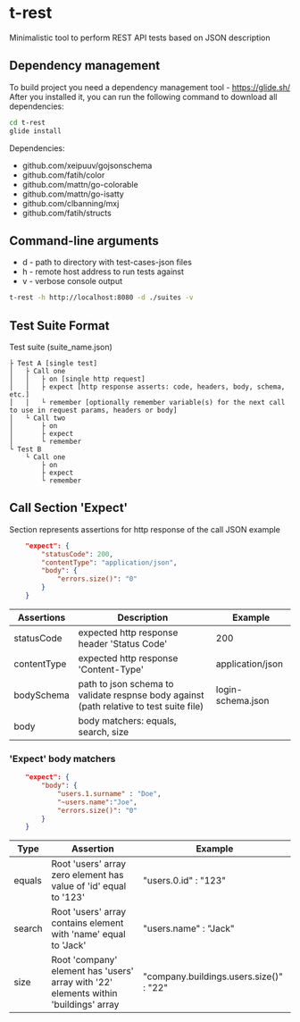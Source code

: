 # t-rest
Minimalistic tool to perform REST API tests based on JSON description

## Dependency management
To build project you need a dependency management tool - https://glide.sh/
After you installed it, you can run the following command to download all dependencies:

```bash
cd t-rest
glide install
```

Dependencies:
- github.com/xeipuuv/gojsonschema
- github.com/fatih/color
- github.com/mattn/go-colorable
- github.com/mattn/go-isatty
- github.com/clbanning/mxj
- github.com/fatih/structs

## Command-line arguments
- d - path to directory with test-cases-json files
- h - remote host address to run tests against
- v - verbose console output
```bash
t-rest -h http://localhost:8080 -d ./suites -v
```
## Test Suite Format
Test suite (suite_name.json)

    ├ Test A [single test]
    │   ├ Call one
    │   │   ├ on [single http request]
    │   │   ├ expect [http response asserts: code, headers, body, schema, etc.]
    │   │   └ remember [optionally remember variable(s) for the next call to use in request params, headers or body]
    │   └ Call two
    │       ├ on
    │       ├ expect
    │       └ remember
    └ Test B
        └ Call one
            ├ on
            ├ expect
            └ remember
## Call Section 'Expect'
Section represents assertions for http response of the call
JSON example
```json
    "expect": {
        "statusCode": 200,
        "contentType": "application/json",
        "body": {
            "errors.size()": "0"
        }
    }
```
Assertions | Description | Example
------------ | ------------- | --------------
statusCode | expected http response header 'Status Code' | 200
contentType | expected http response 'Content-Type' | application/json
bodySchema | path to json schema to validate respnse body against (path relative to test suite file) | login-schema.json
body | body matchers: equals, search, size |

### 'Expect' body matchers
```json
    "expect": {
        "body": {
            "users.1.surname" : "Doe",
            "~users.name":"Joe",
            "errors.size()": "0"
        }
    }    
```
Type | Assertion | Example
------------ | ------------- | --------------
equals | Root 'users' array zero element has value of 'id' equal to '123'  | "users.0.id" : "123"
search | Root 'users' array contains element with 'name' equal to 'Jack'  | "users.name" : "Jack"
size | Root 'company' element has 'users' array with '22' elements within 'buildings' array | "company.buildings.users.size()" : "22"
